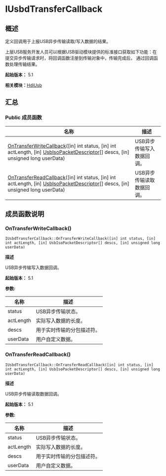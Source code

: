 # IUsbdTransferCallback


## 概述

定义回调用于上报USB异步传输读取/写入数据的结果。

上层USB服务开发人员可以根据USB驱动模块提供的标准接口获取如下功能：在提交异步传输请求时，将回调函数注册到传输对象中，传输完成后， 通过回调函数处理传输结果。

**起始版本：** 5.1

**相关模块：**[HdiUsb](_hdi_usb_v2_0.md)


## 汇总


### Public 成员函数

| 名称 | 描述 | 
| -------- | -------- |
| [OnTransferWriteCallback](#ontransferwritecallback)([in] int status, [in] int actLength, [in] [UsbIsoPacketDescriptor](_usb_iso_packet_descriptor_v2_0.md)[] descs, [in] unsigned long userData) | USB异步传输写入数据回调。 | 
| [OnTransferReadCallback](#ontransferreadcallback)([in] int status, [in] int actLength, [in] [UsbIsoPacketDescriptor](_usb_iso_packet_descriptor_v2_0.md)[] descs, [in] unsigned long userData) | USB异步传输读取数据回调。 | 


## 成员函数说明


### OnTransferWriteCallback()

```
IUsbdTransferCallback::OnTransferWriteCallback([in] int status, [in] int actLength, [in] UsbIsoPacketDescriptor[] descs, [in] unsigned long userData)
```

**描述**

USB异步传输写入数据回调。

**起始版本：** 5.1

**参数:**

| 名称 | 描述 | 
| -------- | -------- |
| status | USB异步传输状态。 | 
| actLength | 实际写入数据的长度。 | 
| descs | 用于实时传输的分包描述符。 | 
| userData | 用户自定义数据。 | 


### OnTransferReadCallback()

```
IUsbdTransferCallback::OnTransferReadCallback([in] int status, [in] int actLength, [in] UsbIsoPacketDescriptor[] descs, [in] unsigned long userData)
```

**描述**

USB异步传输读取数据回调。

**起始版本：** 5.1

**参数:**

| 名称 | 描述 | 
| -------- | -------- |
| status | USB异步传输状态。 | 
| actLength | 实际写入数据的长度。 | 
| descs | 用于实时传输的分包描述符。 | 
| userData | 用户自定义数据。 | 
